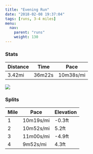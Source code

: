 ```yaml
---
title: "Evening Run"
date: "2018-02-08 19:37:04"
tags: [runs, 3-4 miles]
menu:
  nav:
    parent: "runs"
    weight: 130
---
```


### Stats

| Distance | Time | Pace |
|----------|------|------|
|3.42mi|36m22s|10m38s/mi|

<img src='https://maps.googleapis.com/maps/api/staticmap?maptype=roadmap&path=enc:ewjeIllvLdBhALzIbCdBLlEjMmGaBuDsCM}B|CCxExJuD}AwDsCOeCdDJtEjJaEqBwD_DPiBvCHrEpJ}DmB{DgCDaCnC@bFpJ_EgBuDyCDqBjC?bFtJ_EiBuDqCD{BrCDzElJsDkBaEwD`@oAvBB`FtJiEwBwDiDb@yA~BBvF{AbBOsFiBaA[_IsDwFrBkEz@jA&key=AIzaSyC1MId7bFpkLXNAaYhBSTb8jLyiSqzbDtM&size=800x800&markers=color:yellow|label:S|53.47203,-2.24983&markers=color:green|label:F|53.47151999999999,-2.2486699999999997'>

### Splits

| Mile | Pace | Elevation |
|------|------|-----------|
|1|10m19s/mi|-0.3ft|
|2|10m52s/mi|5.2ft|
|3|11m00s/mi|-4.9ft|
|4|9m52s/mi|4.3ft|
